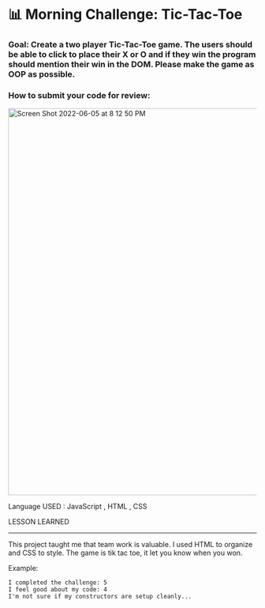 # 📊 Morning Challenge: Tic-Tac-Toe

### Goal: Create a two player Tic-Tac-Toe game. The users should be able to click to place their X or O and if they win the program should mention their win in the DOM. Please make the game as OOP as possible.

### How to submit your code for review:


<img width="783" alt="Screen Shot 2022-06-05 at 8 12 50 PM" src="https://user-images.githubusercontent.com/101997718/172076386-2c140516-752a-4d29-a9a9-1f0e29c4fee3.png">

Language USED : JavaScript , HTML , CSS

LESSON LEARNED
____________________

This project taught me that team work is valuable. I used HTML to organize and CSS to style. The game is tik tac toe, it let you know when you won.


Example:
```
I completed the challenge: 5
I feel good about my code: 4
I'm not sure if my constructors are setup cleanly...
```

